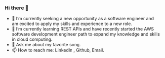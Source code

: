 ### Hi there 👋
- 🔭 I’m currently seeking a new opportunity as a software engineer and am excited to apply my skills and experience to a new role.
- 🌱 I’m currently learning REST APIs and have recently started the AWS software development engineer path to expand my knowledge and skills in cloud computing.
- 💬 Ask me about my favorite song.
- 📫 How to reach me: LinkedIn , Github, Email.
